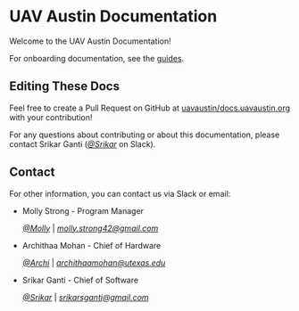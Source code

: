 # UAV Austin Documentation

Welcome to the UAV Austin Documentation!

For onboarding documentation, see the [guides](guides.html).

## Editing These Docs

Feel free to create a Pull Request on GitHub at
[uavaustin/docs.uavaustin.org](https://github.com/uavaustin/docs.uavaustin.org)
with your contribution!

For any questions about contributing or about this documentation, please
contact Srikar Ganti
(_[@Srikar](https://uavaustin.slack.com/team/UN8CY8MM5)_ on Slack).

## Contact

For other information, you can contact us via Slack or email:

- Molly Strong - Program Manager

  _[@Molly](https://uavaustin.slack.com/team/UMNACB2EP)_ |
  _[molly.strong42@gmail.com](mailto:molly.strong42@gmail.com)_

- Archithaa Mohan - Chief of Hardware

  _[@Archi](https://uavaustin.slack.com/team/UMZRYTT08)_ |
  _[archithaamohan@utexas.edu](mailto:archithaamohan@utexas.edu)_

- Srikar Ganti - Chief of Software

  _[@Srikar](https://uavaustin.slack.com/team/UN8CY8MM5)_ |
  _[srikarsganti@gmail.com](mailto:srikarsganti@gmail.com)_